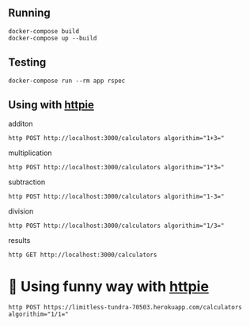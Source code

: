 ## Running

```
docker-compose build
docker-compose up --build
```

## Testing

```
docker-compose run --rm app rspec
```

## Using with [httpie](https://github.com/jakubroztocil/httpie)

additon
```
http POST http://localhost:3000/calculators algorithim="1+3="
```
multiplication
```
http POST http://localhost:3000/calculators algorithim="1*3="
```
subtraction
```
http POST http://localhost:3000/calculators algorithim="1-3="
````

division
```
http POST http://localhost:3000/calculators algorithim="1/3="
```

results
```
http GET http://localhost:3000/calculators
```

# :metal: Using funny way with [httpie](https://github.com/jakubroztocil/httpie)

```
http POST https://limitless-tundra-70503.herokuapp.com/calculators algorithim="1/1="
```